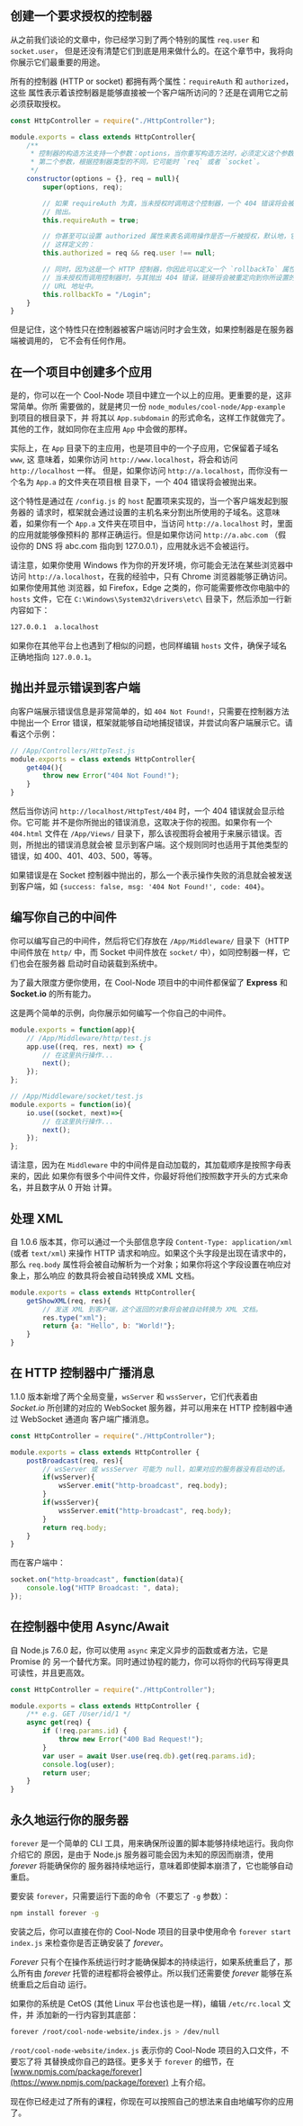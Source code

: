 ## 创建一个要求授权的控制器

从之前我们谈论的文章中，你已经学习到了两个特别的属性 `req.user` 和 `socket.user`，
但是还没有清楚它们到底是用来做什么的。在这个章节中，我将向你展示它们最重要的用途。

所有的控制器 (HTTP or socket) 都拥有两个属性：`requireAuth` 和 `authorized`，这些
属性表示着该控制器是能够直接被一个客户端所访问的？还是在调用它之前必须获取授权。

```javascript
const HttpController = require("./HttpController");

module.exports = class extends HttpController{
    /**
     * 控制器的构造方法支持一个参数：options，当你重写构造方法时，必须定义这个参数。
     * 第二个参数，根据控制器类型的不同，它可能时 `req` 或者 `socket`。
     */
    constructor(options = {}, req = null){
        super(options, req);

        // 如果 requireAuth 为真，当未授权时调用这个控制器，一个 404 错误将会被
        // 抛出。
        this.requireAuth = true;

        // 你甚至可以设置 authorized 属性来表名调用操作是否一斤被授权，默认地，它是
        // 这样定义的：
        this.authorized = req && req.user !== null;

        // 同时，因为这是一个 HTTP 控制器，你因此可以定义一个 `rollbackTo` 属性，
        // 当未授权而调用控制器时，与其抛出 404 错误，链接将会被重定向到你所设置的 
        // URL 地址中。
        this.rollbackTo = "/Login";
    }
}
```

但是记住，这个特性只在控制器被客户端访问时才会生效，如果控制器是在服务器端被调用的，
它不会有任何作用。

## 在一个项目中创建多个应用

是的，你可以在一个 Cool-Node 项目中建立一个以上的应用。更重要的是，这非常简单。你所
需要做的，就是拷贝一份 `node_modules/cool-node/App-example` 到项目的根目录下，并
将其以 `App.subdomain` 的形式命名，这样工作就做完了。其他的工作，就如同你在主应用 
`App` 中会做的那样。

实际上，在 `App` 目录下的主应用，也是项目中的一个子应用，它保留着子域名 `www`, 这
意味着，如果你访问 `http://www.localhost`，将会和访问 `http://localhost` 一样。
但是，如果你访问 `http://a.localhost`，而你没有一个名为 `App.a` 的文件夹在项目根
目录下，一个 404 错误将会被抛出来。

这个特性是通过在 `/config.js` 的 `host` 配置项来实现的，当一个客户端发起到服务器的
请求时，框架就会通过设置的主机名来分割出所使用的子域名。这意味着，如果你有一个 
`App.a` 文件夹在项目中，当访问 `http://a.localhost` 时，里面的应用就能够像预料的
那样正确运行。但是如果你访问 `http://a.abc.com` （假设你的 DNS 将 abc.com 指向到
127.0.0.1），应用就永远不会被运行。

请注意，如果你使用 Windows 作为你的开发环境，你可能会无法在某些浏览器中访问 
`http://a.localhost`，在我的经验中，只有 Chrome 浏览器能够正确访问。如果你使用其他
浏览器，如 Firefox，Edge 之类的，你可能需要修改你电脑中的 `hosts` 文件，它在 
`C:\Windows\System32\drivers\etc\` 目录下，然后添加一行新内容如下：

```sh
127.0.0.1  a.localhost
```

如果你在其他平台上也遇到了相似的问题，也同样编辑 `hosts` 文件，确保子域名正确地指向 
`127.0.0.1`。

## 抛出并显示错误到客户端

向客户端展示错误信息是非常简单的，如 `404 Not Found!`，只需要在控制器方法中抛出一个 
Error 错误，框架就能够自动地捕捉错误，并尝试向客户端展示它。请看这个示例：

```javascript
// /App/Controllers/HttpTest.js
module.exports = class extends HttpController{
    get404(){
        throw new Error("404 Not Found!");
    }
}
```

然后当你访问 `http://localhost/HttpTest/404` 时，一个 404 错误就会显示给你。它可能
并不是你所抛出的错误消息，这取决于你的视图。如果你有一个 `404.html` 文件在 
`/App/Views/` 目录下，那么该视图将会被用于来展示错误。否则，所抛出的错误消息就会被
显示到客户端。这个规则同时也适用于其他类型的错误，如 400、401、403、500，等等。

如果错误是在 Socket 控制器中抛出的，那么一个表示操作失败的消息就会被发送到客户端，如
`{success: false, msg: '404 Not Found!', code: 404}`。

## 编写你自己的中间件

你可以编写自己的中间件，然后将它们存放在 `/App/Middleware/` 目录下（HTTP 中间件放在
`http/` 中，而 Socket 中间件放在 `socket/` 中），如同控制器一样，它们也会在服务器
启动时自动装载到系统中。

为了最大限度方便你使用，在 Cool-Node 项目中的中间件都保留了 **Express** 和 
**Socket.io** 的所有能力。

这是两个简单的示例，向你展示如何编写一个你自己的中间件。

```javascript
module.exports = function(app){
    // /App/Middleware/http/test.js
    app.use((req, res, next) => {
        // 在这里执行操作...
        next();
    });
};
```

```javascript
// /App/Middleware/socket/test.js
module.exports = function(io){
    io.use((socket, next)=>{
        // 在这里执行操作...
        next();
    });
};
```

请注意，因为在 `Middleware` 中的中间件是自动加载的，其加载顺序是按照字母表来的，因此
如果你有很多个中间件文件，你最好将他们按照数字开头的方式来命名，并且数字从 0 开始
计算。

## 处理 XML

自 1.0.6 版本其，你可以通过一个头部信息字段 `Content-Type: application/xml` (或者
 `text/xml`) 来操作 HTTP 请求和响应。如果这个头字段是出现在请求中的，那么 
 `req.body` 属性将会被自动解析为一个对象；如果你将这个字段设置在响应对象上，那么响应
 的数具将会被自动转换成 XML 文档。

```javascript
module.exports = class extends HttpController{
    getShowXML(req, res){
        // 发送 XML 到客户端，这个返回的对象将会被自动转换为 XML 文档。
        res.type("xml");
        return {a: "Hello", b: "World!"};
    }
}
```

## 在 HTTP 控制器中广播消息

1.1.0 版本新增了两个全局变量，`wsServer` 和 `wssServer`，它们代表着由 *Socket.io*
所创建的对应的 WebSocket 服务器，并可以用来在 HTTP 控制器中通过 WebSocket 通道向
客户端广播消息。

```javascript
const HttpController = require("./HttpController");

module.exports = class extends HttpController {
    postBroadcast(req, res){
        // wsServer 或 wssServer 可能为 null，如果对应的服务器没有启动的话。
        if(wsServer){
            wsServer.emit("http-broadcast", req.body);
        }
        if(wssServer){
            wssServer.emit("http-broadcast", req.body);
        }
        return req.body;
    }
}
```

而在客户端中：

```javascript
socket.on("http-broadcast", function(data){
    console.log("HTTP Broadcast: ", data);
});
```

## 在控制器中使用 Async/Await

自 Node.js 7.6.0 起，你可以使用 `async` 来定义异步的函数或者方法，它是 Promise 的
另一个替代方案。同时通过协程的能力，你可以将你的代码写得更具可读性，并且更高效。

```javascript
const HttpController = require("./HttpController");

module.exports = class extends HttpController {
    /** e.g. GET /User/id/1 */
    async get(req) {
        if (!req.params.id) {
            throw new Error("400 Bad Request!");
        }
        var user = await User.use(req.db).get(req.params.id);
        console.log(user);
        return user;
    }
}
```

## 永久地运行你的服务器

`forever` 是一个简单的 CLI 工具，用来确保所设置的脚本能够持续地运行。我向你介绍它的
原因，是由于 Node.js 服务器可能会因为未知的原因而崩溃，使用 *forever* 将能确保你的
服务器持续地运行，意味着即使脚本崩溃了，它也能够自动重启。

要安装 `forever`，只需要运行下面的命令（不要忘了 `-g` 参数）：

```sh
npm install forever -g
```

安装之后，你可以直接在你的 Cool-Node 项目的目录中使用命令 `forever start index.js`
来检查你是否正确安装了 *forever*。

*Forever* 只有个在操作系统运行时才能确保脚本的持续运行，如果系统重启了，那么所有由
*forever* 托管的进程都将会被停止。所以我们还需要使 *forever* 能够在系统重启之后自动
运行。

如果你的系统是 CetOS (其他 Linux 平台也该也是一样)，编辑 `/etc/rc.local` 文件，并
添加新的一行内容到其底部：

```sh
forever /root/cool-node-website/index.js > /dev/null
```

`/root/cool-node-website/index.js` 表示你的 Cool-Node 项目的入口文件，不要忘了将
其替换成你自己的路径。更多关于 `forever` 的细节，在 
[www.npmjs.com/package/forever](https://www.npmjs.com/package/forever) 
上有介绍。

现在你已经走过了所有的课程，你现在可以按照自己的想法来自由地编写你的应用了。